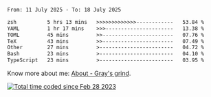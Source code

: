<!--START_SECTION:waka-->

```txt
From: 11 July 2025 - To: 18 July 2025

zsh          5 hrs 13 mins   >>>>>>>>>>>>>------------   53.84 %
YAML         1 hr 17 mins    >>>----------------------   13.38 %
TOML         45 mins         >>-----------------------   07.76 %
TeX          43 mins         >>-----------------------   07.49 %
Other        27 mins         >------------------------   04.72 %
Bash         23 mins         >------------------------   04.10 %
TypeScript   23 mins         >------------------------   03.95 %
```

<!--END_SECTION:waka-->

<!-- [![grayxu's github stats](https://github-readme-stats.vercel.app/api?username=grayxu&count_private=true&show_icons=true)](https://github.com/grayxu) -->

Know more about me: [About - Gray's grind](https://www.grayxu.cn/).
<p align="left">
  <a href="https://wakatime.com/@c69eb31e-43a1-463f-8968-c3449e386f57"><img src="https://wakatime.com/badge/user/c69eb31e-43a1-463f-8968-c3449e386f57.svg" title="Total time coded since Feb 28 2023" /></a>
</p>

